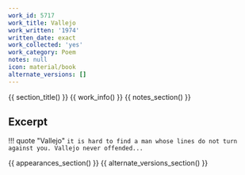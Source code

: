 ```yaml
---
work_id: 5717
work_title: Vallejo
work_written: '1974'
written_date: exact
work_collected: 'yes'
work_category: Poem
notes: null
icon: material/book
alternate_versions: []
---
```


{{ section_title() }}
{{ work_info() }}
{{ notes_section() }}
## Excerpt
!!! quote "Vallejo"
    ```
    it is hard to find a man
    whose lines do not
    turn against you.
    Vallejo never offended...
    ```

{{ appearances_section() }}
{{ alternate_versions_section() }}